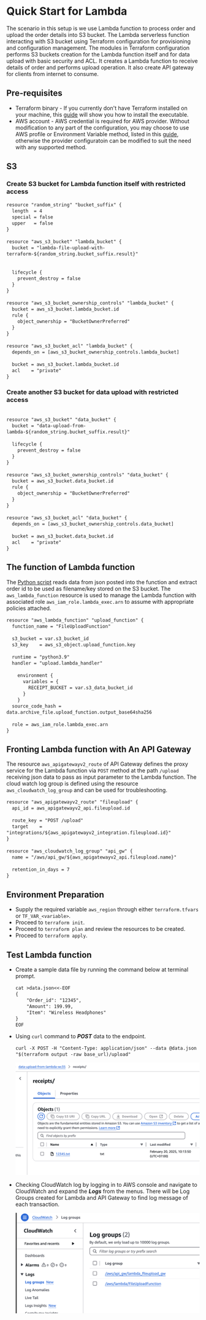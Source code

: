 # Quick Start for Lambda

The scenario in this setup is we use Lambda function to process order and upload the order details into S3 bucket. The Lambda serverless function interacting with S3 bucket using Terraform configuration for provisioning and configuration management. The modules in Terraform configuration performs S3 buckets creation for the Lambda function itself and for data upload with basic security and ACL. It creates a Lambda function to receive details of order and performs upload operation. It also create API gateway for clients from internet to consume.

## Pre-requisites


* Terraform binary - If you currently don't have Terraform installed on your machine, this [guide](https://developer.hashicorp.com/terraform/install) will show you how to install the executable.
* AWS account - AWS credential is required for AWS provider. Without modification to any part of the configuration, you may choose to use AWS profile or Environment Variable method, listed in this [guide](https://registry.terraform.io/providers/hashicorp/aws/latest/docs#authentication-and-configuration), otherwise the provider configuratoin can be modified to suit the need with any supported method.

## S3

### Create S3 bucket for Lambda function itself with restricted access

```
resource "random_string" "bucket_suffix" {
  length  = 4
  special = false
  upper   = false
}

resource "aws_s3_bucket" "lambda_bucket" {
  bucket = "lambda-file-upload-with-terraform-${random_string.bucket_suffix.result}"

  
  lifecycle {
    prevent_destroy = false
  }
}

resource "aws_s3_bucket_ownership_controls" "lambda_bucket" {
  bucket = aws_s3_bucket.lambda_bucket.id
  rule {
    object_ownership = "BucketOwnerPreferred"
  }
}

resource "aws_s3_bucket_acl" "lambda_bucket" {
  depends_on = [aws_s3_bucket_ownership_controls.lambda_bucket]

  bucket = aws_s3_bucket.lambda_bucket.id
  acl    = "private"
}
```


### Create another S3 bucket for data upload with restricted access

```

resource "aws_s3_bucket" "data_bucket" {
  bucket = "data-upload-from-lambda-${random_string.bucket_suffix.result}"

  lifecycle {
    prevent_destroy = false
  }
}

resource "aws_s3_bucket_ownership_controls" "data_bucket" {
  bucket = aws_s3_bucket.data_bucket.id
  rule {
    object_ownership = "BucketOwnerPreferred"
  }
}

resource "aws_s3_bucket_acl" "data_bucket" {
  depends_on = [aws_s3_bucket_ownership_controls.data_bucket]

  bucket = aws_s3_bucket.data_bucket.id
  acl    = "private"
}

```

## The function of Lambda function

The [Python script](./lambda/functions/upload.py) reads data from json posted into the function and extract order id to be used as filename/key stored on the S3 bucket. The `aws_lambda_function` resource is used to manage the Lambda function with associated role `aws_iam_role.lambda_exec.arn` to assume with appropriate policies attached. 

```
resource "aws_lambda_function" "upload_function" {
  function_name = "FileUploadFunction"

  s3_bucket = var.s3_bucket_id
  s3_key    = aws_s3_object.upload_function.key

  runtime = "python3.9"
  handler = "upload.lambda_handler"

    environment {
      variables = {
        RECEIPT_BUCKET = var.s3_data_bucket_id
      }
    }
  source_code_hash = data.archive_file.upload_function.output_base64sha256
  
  role = aws_iam_role.lambda_exec.arn
}
```

## Fronting Lambda function with An API Gateway

The resource `aws_apigatewayv2_route` of API Gateway defines the proxy service for the Lambda function via `POST` method at the path `/upload` receiving json data to pass as input parameter to the Lambda function. The cloud watch log group is defined using the resource `aws_cloudwatch_log_group` and can be used for troubleshooting.

```
resource "aws_apigatewayv2_route" "fileupload" {
  api_id = aws_apigatewayv2_api.fileupload.id

  route_key = "POST /upload"
  target    = "integrations/${aws_apigatewayv2_integration.fileupload.id}"
}

resource "aws_cloudwatch_log_group" "api_gw" {
  name = "/aws/api_gw/${aws_apigatewayv2_api.fileupload.name}"

  retention_in_days = 7
}
```

## Environment Preparation

- Supply the required variable `aws_region` through either `terraform.tfvars` or `TF_VAR_<variable>`.
- Proceed to `terraform init`.
- Proceed to `terraform plan` and review the resources to be created.
- Proceed to `terraform apply`.

## Test Lambda function

- Create a sample data file by running the command below at terminal prompt.
  
    ```
    cat >data.json<<-EOF
    {
        "Order_id": "12345",
        "Amount": 199.99,
        "Item": "Wireless Headphones"
    }
    EOF
    ```

- Using `curl` command to ***POST*** data to the endpoint.

    ```
    curl -X POST -H "Content-Type: application/json" --data @data.json "$(terraform output -raw base_url)/upload"
    ```

    ![Uploaded file.](./docs/s3_uploaded_file.png "Uploaded file")

- Checking CloudWatch log by logging in to AWS console and navigate to CloudWatch and expand the ***Logs*** from the menus. There will be Log Groups created for Lambda and API Gateway to find log message of each transaction.

    ![CloudWatch](./docs/cloudwatch_loggroups.png "CloudWatch Log Groups")
